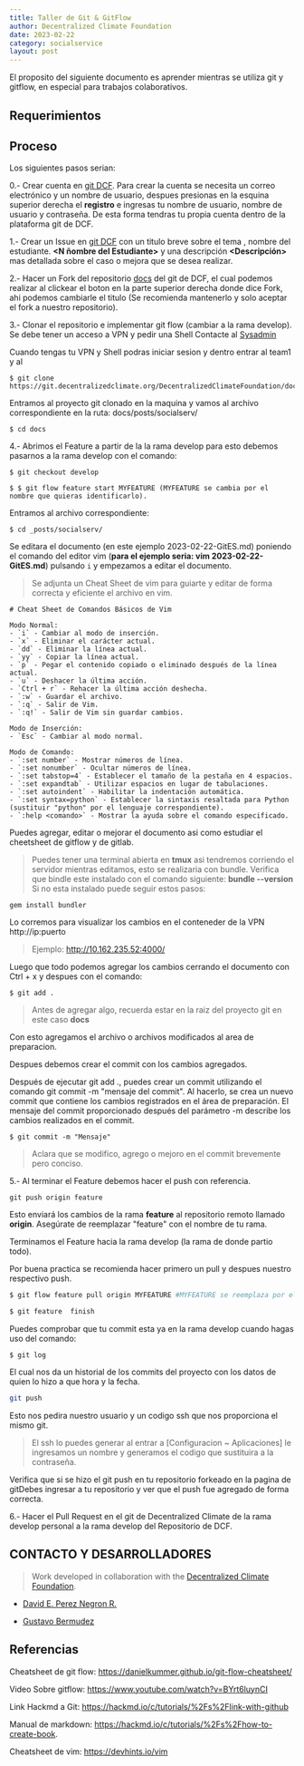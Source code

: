 ```yaml
---
title: Taller de Git & GitFlow
author: Decentralized Climate Foundation
date: 2023-02-22
category: socialservice
layout: post
---
```



El proposito del siguiente documento es aprender mientras se utiliza git y gitflow, en especial para trabajos colaborativos.

## Requerimientos

## Proceso

Los siguientes pasos serian:

0.- Crear cuenta en [git DCF](https://git.decentralizedclimate.org/DecentralizedClimateFoundation/docs).
Para crear la cuenta se necesita un correo electrónico y un nombre de usuario, despues presionas en la esquina superior derecha el **registro** e ingresas tu nombre de usuario, nombre de usuario y contraseña.
De esta forma tendras tu propia cuenta dentro de la plataforma git de DCF.


1.- Crear un Issue en [git DCF](https://git.decentralizedclimate.org/DecentralizedClimateFoundation/docs) con un titulo breve sobre el tema  **<Titulo brevemente>** , nombre del estudiante. **<N ñombre del Estudiante>**  y una descripción **<Descripción>** mas detallada sobre el caso o mejora que se desea realizar.

2.- Hacer un Fork del repositorio [docs](https://git.decentralizedclimate.org/DecentralizedClimateFoundation/docs) del git de DCF, el cual podemos realizar al clickear el boton en la parte superior derecha donde dice Fork, ahi podemos cambiarle el titulo (Se recomienda mantenerlo y solo aceptar el fork a nuestro repositorio).

3.- Clonar el repositorio e implementar git flow (cambiar a la rama develop).
    Se debe tener un acceso a VPN y pedir una Shell Contacte al [Sysadmin](mailto:david@decentralizedclimate.org)

Cuando tengas tu VPN y Shell podras iniciar sesion y dentro entrar al team1 y al 

```shell
$ git clone https://git.decentralizedclimate.org/DecentralizedClimateFoundation/docs
```

Entramos al proyecto git clonado en la maquina y vamos al archivo correspondiente en la ruta: docs/posts/socialserv/

```shell
$ cd docs
```

4.- Abrimos el Feature a partir de la la rama develop
para esto debemos pasarnos a la rama develop con el comando:

```shell
$ git checkout develop

$ $ git flow feature start MYFEATURE (MYFEATURE se cambia por el nombre que quieras identificarlo).
```

Entramos al archivo correspondiente:

```shell
$ cd _posts/socialserv/
```
Se editara el documento (en este ejemplo 2023-02-22-GitES.md) poniendo el comando del editor vim (**para el ejemplo seria: vim 2023-02-22-GitES.md**) pulsando `i` y empezamos a editar el documento. 

>Se adjunta un Cheat Sheet de vim para guiarte y editar de forma correcta y eficiente el archivo en vim.


```shell
# Cheat Sheet de Comandos Básicos de Vim

Modo Normal:
- `i` - Cambiar al modo de inserción.
- `x` - Eliminar el carácter actual.
- `dd` - Eliminar la línea actual.
- `yy` - Copiar la línea actual.
- `p` - Pegar el contenido copiado o eliminado después de la línea actual.
- `u` - Deshacer la última acción.
- `Ctrl + r` - Rehacer la última acción deshecha.
- `:w` - Guardar el archivo.
- `:q` - Salir de Vim.
- `:q!` - Salir de Vim sin guardar cambios.

Modo de Inserción:
- `Esc` - Cambiar al modo normal.

Modo de Comando:
- `:set number` - Mostrar números de línea.
- `:set nonumber` - Ocultar números de línea.
- `:set tabstop=4` - Establecer el tamaño de la pestaña en 4 espacios.
- `:set expandtab` - Utilizar espacios en lugar de tabulaciones.
- `:set autoindent` - Habilitar la indentación automática.
- `:set syntax=python` - Establecer la sintaxis resaltada para Python (sustituir "python" por el lenguaje correspondiente).
- `:help <comando>` - Mostrar la ayuda sobre el comando especificado.
```

Puedes agregar, editar o mejorar el documento asi como estudiar el cheetsheet de gitflow y de gitlab.


>Puedes tener una terminal abierta en **tmux** asi tendremos corriendo el servidor mientras editamos, esto se realizaria con bundle.
> Verifica que bindle este instalado con el comando siguiente: **bundle --version**
Si no esta instalado puede seguir estos pasos:

```shell
gem install bundler
```

Lo corremos para visualizar los cambios en el conteneder de la VPN http://ip:puerto
> Ejemplo: http://10.162.235.52:4000/

Luego que todo podemos agregar los cambios cerrando el documento con Ctrl + x y despues con el comando:


```shell
$ git add . 
```
> Antes de agregar algo, recuerda estar en la raiz del proyecto git en este caso **docs** 

Con esto agregamos el archivo o archivos modificados al area de preparacion.

Despues debemos crear el commit con los cambios agregados.

Después de ejecutar git add ., puedes crear un commit utilizando el comando git commit -m "mensaje del commit". Al hacerlo, se crea un nuevo commit que contiene los cambios registrados en el área de preparación. El mensaje del commit proporcionado después del parámetro -m describe los cambios realizados en el commit.


```shell
$ git commit -m "Mensaje"
```

> Aclara que se modifico, agrego o mejoro en el commit brevemente pero conciso.
 
5.- Al terminar el Feature debemos hacer el push con referencia.

```shell
git push origin feature
```

Esto enviará los cambios de la rama **feature** al repositorio remoto llamado **origin**. Asegúrate de reemplazar "feature" con el nombre de tu rama.

Terminamos el Feature hacia la rama develop (la rama de donde partio todo).

Por buena practica se recomienda hacer primero un pull y despues nuestro respectivo push.


```sh
$ git flow feature pull origin MYFEATURE #MYFEATURE se reemplaza por el nombre que le pusiste al feature.

$ git feature  finish
```

Puedes comprobar que tu commit esta ya en la rama develop cuando hagas uso del comando:


```shell
$ git log
```

El cual nos da un historial de los commits del proyecto con los datos de quien lo hizo a que hora y la fecha.


```sh
git push
```
Esto nos pedira nuestro usuario y un codigo ssh que nos proporciona el mismo git.
> El ssh lo puedes generar al entrar a [Configuracion ~ Aplicaciones]  le ingresamos un nombre y generamos el codigo que sustituira a la contraseña.

Verifica que si se hizo el git push en tu repositorio forkeado en la pagina de gitDebes ingresar a tu repositorio y ver que el push fue agregado de forma correcta.


6.- Hacer el Pull Request en el git de Decentralized Climate de la rama develop personal a la rama develop del Repositorio de DCF.


## CONTACTO Y DESARROLLADORES
> Work developed in collaboration with the [Decentralized Climate Foundation](https://decentralizedclimate.org).

- [David E. Perez Negron R.](mailto:david@neetsec.com)

- [Gustavo Bermudez](mailto:nizaries44@gmail.com)

## Referencias

Cheatsheet de git flow: https://danielkummer.github.io/git-flow-cheatsheet/

Video Sobre gitflow: https://www.youtube.com/watch?v=BYrt6luynCI

Link Hackmd a Git: https://hackmd.io/c/tutorials/%2Fs%2Flink-with-github

Manual de markdown: https://hackmd.io/c/tutorials/%2Fs%2Fhow-to-create-book.

Cheatsheet de vim: https://devhints.io/vim
